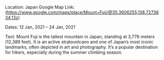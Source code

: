Location: Japan
Google Map Link: (https://www.google.com/maps/place/Mount+Fuji/@35.3606255,138.7273634,13z)

Dates: 12 Jan, 2021 – 24 Jan, 2021

Text:
Mount Fuji is the tallest mountain in Japan, standing at 3,776 meters (12,389 feet). It is an active stratovolcano and one of Japan’s most iconic landmarks, often depicted in art and photography. It’s a popular destination for hikers, especially during the summer climbing season.